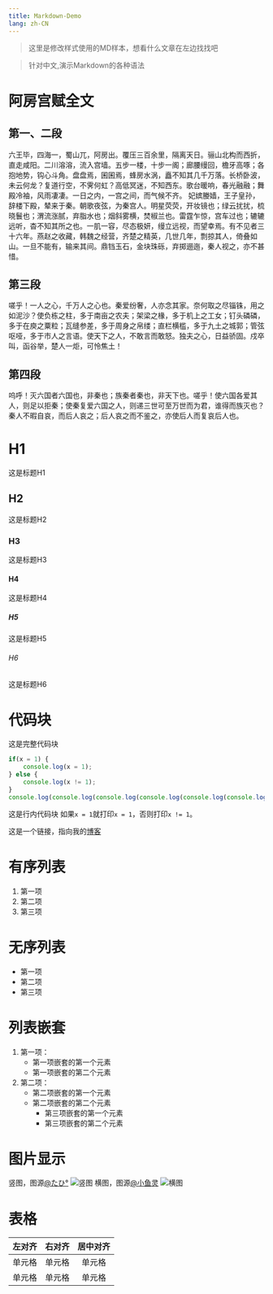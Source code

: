 ```yaml
---
title: Markdown-Demo
lang: zh-CN
---
```


> 这里是修改样式使用的MD样本，想看什么文章在左边找找吧

> 针对中文,演示Markdown的各种语法

# 阿房宫赋全文
## 第一、二段
六王毕，四海一，蜀山兀，阿房出。覆压三百余里，隔离天日。骊山北构而西折，直走咸阳。二川溶溶，流入宫墙。五步一楼，十步一阁；廊腰缦回，檐牙高啄；各抱地势，钩心斗角。盘盘焉，囷囷焉，蜂房水涡，矗不知其几千万落。长桥卧波，未云何龙？复道行空，不霁何虹？高低冥迷，不知西东。歌台暖响，春光融融；舞殿冷袖，风雨凄凄。一日之内，一宫之间，而气候不齐。
妃嫔媵嫱，王子皇孙，辞楼下殿，辇来于秦。朝歌夜弦，为秦宫人。明星荧荧，开妆镜也；绿云扰扰，梳晓鬟也；渭流涨腻，弃脂水也；烟斜雾横，焚椒兰也。雷霆乍惊，宫车过也；辘辘远听，杳不知其所之也。一肌一容，尽态极妍，缦立远视，而望幸焉。有不见者三十六年。燕赵之收藏，韩魏之经营，齐楚之精英，几世几年，剽掠其人，倚叠如山。一旦不能有，输来其间。鼎铛玉石，金块珠砾，弃掷逦迤，秦人视之，亦不甚惜。
## 第三段
嗟乎！一人之心，千万人之心也。秦爱纷奢，人亦念其家。奈何取之尽锱铢，用之如泥沙？使负栋之柱，多于南亩之农夫；架梁之椽，多于机上之工女；钉头磷磷，多于在庾之粟粒；瓦缝参差，多于周身之帛缕；直栏横槛，多于九土之城郭；管弦呕哑，多于市人之言语。使天下之人，不敢言而敢怒。独夫之心，日益骄固。戍卒叫，函谷举，楚人一炬，可怜焦土！
## 第四段
呜呼！灭六国者六国也，非秦也；族秦者秦也，非天下也。嗟乎！使六国各爱其人，则足以拒秦；使秦复爱六国之人，则递三世可至万世而为君，谁得而族灭也？秦人不暇自哀，而后人哀之；后人哀之而不鉴之，亦使后人而复哀后人也。

# H1
这是标题H1
## H2
这是标题H2
### H3
这是标题H3
#### H4
这是标题H4
##### H5
这是标题H5
###### H6
这是标题H6

# 代码块
这是完整代码块
``` javascript
if(x = 1) {
    console.log(x = 1);
} else {
    console.log(x != 1);
}
console.log(console.log(console.log(console.log(console.log(console.log(console.log(console.log(console.log(console.log(console.log(x != 1);););););););););););
```
这是行内代码块
如果`x = 1`就打印`x = 1`，否则打印`x != 1`。

这是一个链接，指向我的[博客](blog.ririsukokoromu.top)

# 有序列表

1. 第一项
2. 第二项
3. 第三项

# 无序列表

* 第一项
* 第二项
* 第三项

# 列表嵌套

1. 第一项：
    - 第一项嵌套的第一个元素
    - 第一项嵌套的第二个元素
2. 第二项：
    - 第二项嵌套的第一个元素
    - 第二项嵌套的第二个元素
        - 第三项嵌套的第一个元素
        - 第三项嵌套的第二个元素

# 图片显示
竖图，图源[@たひ°](https://x.com/pnkt_yksb/status/1756331400196985196?s=20)
![竖图](https://test-1315833212.cos.ap-shanghai.myqcloud.com/%E7%AB%96%E5%9B%BE.jpg)
横图，图源[@小鱼灵](https://x.com/LittleFishSoul/status/1754119644368269785?s=20)
![横图](https://test-1315833212.cos.ap-shanghai.myqcloud.com/%E6%A8%AA%E5%9B%BE.jpg)

# 表格
| 左对齐 | 右对齐 | 居中对齐 |
| :-----| ----: | :----: |
| 单元格 | 单元格 | 单元格 |
| 单元格 | 单元格 | 单元格 |